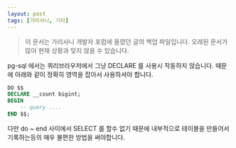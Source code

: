 ```yaml
---
layout: post
tags: [가리사니, 기타]
---
```


> 이 문서는 가리사니 개발자 포럼에 올렸던 글의 백업 파일입니다.
오래된 문서가 많아 현재 상황과 맞지 않을 수 있습니다.


pg-sql 에서는 쿼리브라우저에서 그냥 DECLARE 를 사용시 작동하지 않습니다.
때문에 아래와 같이 정확히 영역을 잡아서 사용하셔야 합니다.

``` sql
DO $$
DECLARE __count bigint;
BEGIN
	-- query ....
END $$;
```

다만 do ~ end 사이에서 SELECT 를 할수 없기 때문에 내부적으로 테이블을 만들어서 기록하는등의 매우 불편한 방법을 써야합니다.